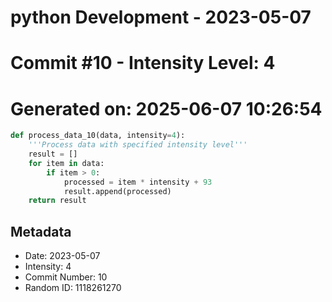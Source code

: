 ﻿# python Development - 2023-05-07
# Commit #10 - Intensity Level: 4
# Generated on: 2025-06-07 10:26:54
```python
def process_data_10(data, intensity=4):
    '''Process data with specified intensity level'''
    result = []
    for item in data:
        if item > 0:
            processed = item * intensity + 93
            result.append(processed)
    return result
```
## Metadata
- Date: 2023-05-07
- Intensity: 4
- Commit Number: 10
- Random ID: 1118261270
